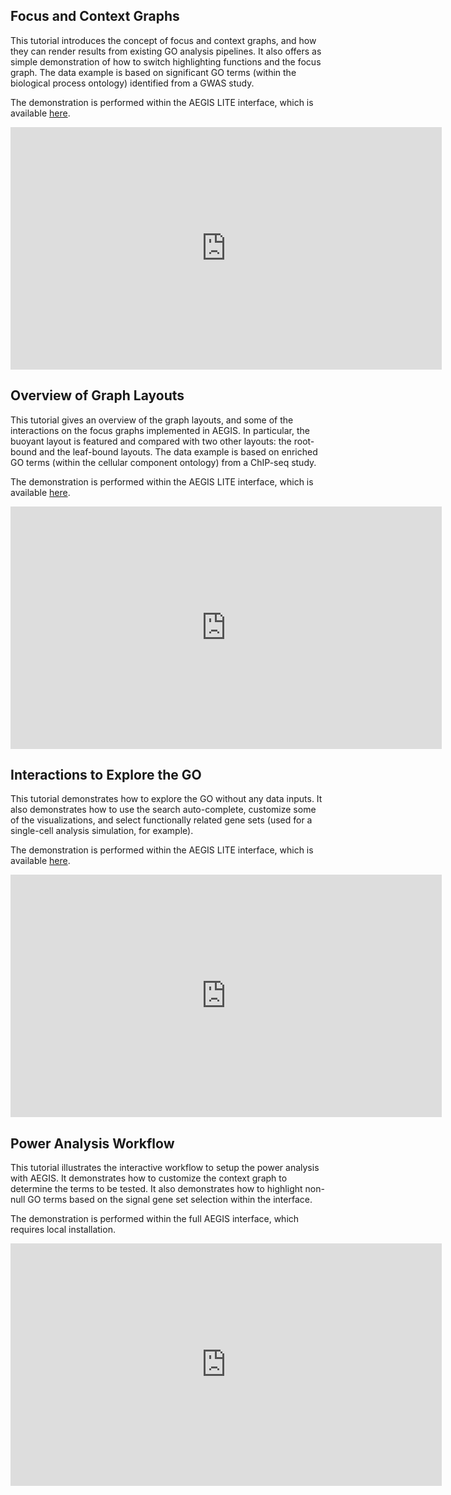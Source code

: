 
## Focus and Context Graphs

This tutorial introduces the concept of focus and context graphs, and how they can render results from existing GO analysis pipelines. It also offers as simple demonstration of how to switch highlighting functions and the focus graph. The data example is based on significant GO terms (within the biological process ontology) identified from a GWAS study.

The demonstration is performed within the AEGIS LITE interface, which is available [here](http://aegis-viz.appspot.com).

<iframe width="690" height="388" src="https://www.youtube-nocookie.com/embed/zhPY9Pu_Q8M?showinfo=0" frameborder="0" allow="autoplay; encrypted-media" allowfullscreen></iframe>

## Overview of Graph Layouts

This tutorial gives an overview of the graph layouts, and some of the interactions on the focus graphs implemented in AEGIS. In particular, the buoyant layout is featured and compared with two other layouts: the root-bound and the leaf-bound layouts. The data example is based on enriched GO terms (within the cellular component ontology) from a ChIP-seq study.

The demonstration is performed within the AEGIS LITE interface, which is available [here](http://aegis-viz.appspot.com).


<iframe width="690" height="388" src="https://www.youtube-nocookie.com/embed/PdcHJXCrHkY?rel=0&amp;showinfo=0" frameborder="0" allow="autoplay; encrypted-media" allowfullscreen></iframe>

## Interactions to Explore the GO

This tutorial demonstrates how to explore the GO without any data inputs. It also demonstrates how to use the search auto-complete, customize some of the visualizations, and select functionally related gene sets (used for a single-cell analysis simulation, for example).

The demonstration is performed within the AEGIS LITE interface, which is available [here](http://aegis-viz.appspot.com).

<iframe width="690" height="388" src="https://www.youtube-nocookie.com/embed/UjrwXgUBdd8?rel=0&amp;showinfo=0" frameborder="0" allow="autoplay; encrypted-media" allowfullscreen></iframe>

## Power Analysis Workflow

This tutorial illustrates the interactive workflow to setup the power analysis with AEGIS. It demonstrates how to customize the context graph to determine the terms to be tested. It also demonstrates how to highlight non-null GO terms based on the signal gene set selection within the interface.

The demonstration is performed within the full AEGIS interface, which requires local installation.


<iframe width="690" height="388" src="https://www.youtube-nocookie.com/embed/4fRWRodu5XM?rel=0&amp;showinfo=0" frameborder="0" allow="autoplay; encrypted-media" allowfullscreen></iframe>


